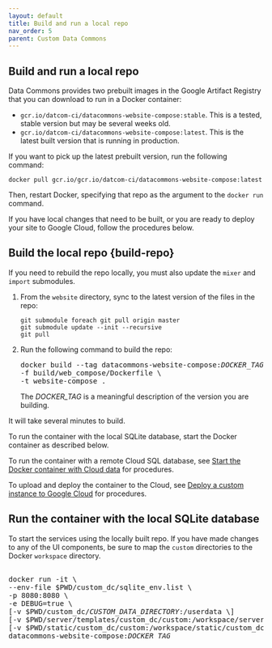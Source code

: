```yaml
---
layout: default
title: Build and run a local repo
nav_order: 5
parent: Custom Data Commons
---
```


## Build and run a local repo

Data Commons provides two prebuilt images in the Google Artifact Registry that you can download to run in a Docker container:

- `gcr.io/datcom-ci/datacommons-website-compose:stable`. This is a tested, stable version but may be several weeks old.
- `gcr.io/datcom-ci/datacommons-website-compose:latest`. This is the latest built version that is running in production.

If you want to pick up the latest prebuilt version, run the following command:

```shell
docker pull gcr.io/gcr.io/datcom-ci/datacommons-website-compose:latest
```

Then, restart Docker, specifying that repo as the argument to the `docker run` command.

If you have local changes that need to be built, or you are ready to deploy your site to Google Cloud, follow the procedures below.

## Build the local repo {build-repo}

If you need to rebuild the repo locally, you must also update the `mixer` and `import` submodules.

1. From the `website` directory, sync to the latest version of the files in the repo:

   ```shell
   git submodule foreach git pull origin master
   git submodule update --init --recursive
   git pull
   ```

1. Run the following command to build the repo:

   <pre>
   docker build --tag datacommons-website-compose:<var>DOCKER_TAG</var> \
   -f build/web_compose/Dockerfile \
   -t website-compose .
   </pre>

   The _DOCKER_TAG_ is a meaningful description of the version you are building.

It will take several minutes to build.

To run the container with the local SQLite database, start the Docker container as described below.

To run the container with a remote Cloud SQL database, see [Start the Docker container with Cloud data](/custom_dc/data_cloud.html#docker-data) for procedures.

To upload and deploy the container to the Cloud, see [Deploy a custom instance to Google Cloud](/custom_dc/deploy_cloud.html) for procedures.

## Run the container with the local SQLite database

To start the services using the locally built repo. If you have made changes to any of the UI components, be sure to map the `custom` directories to the Docker `workspace` directory.

<pre>  
docker run -it \
--env-file $PWD/custom_dc/sqlite_env.list \
-p 8080:8080 \
-e DEBUG=true \
[-v $PWD/custom_dc/<var>CUSTOM_DATA_DIRECTORY</var>:/userdata \]
[-v $PWD/server/templates/custom_dc/custom:/workspace/server/templates/custom_dc/custom \]
[-v $PWD/static/custom_dc/custom:/workspace/static/custom_dc/custom \]
datacommons-website-compose:<var>DOCKER_TAG</var>
</pre>
